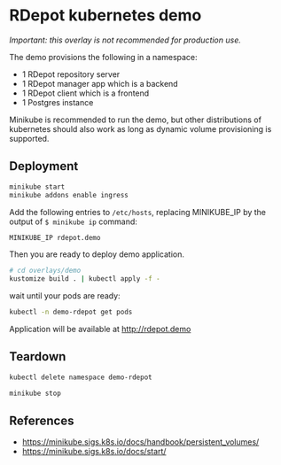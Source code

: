 
# RDepot kubernetes demo

*Important: this overlay is not recommended for production use.*

The demo provisions the following in a namespace:
* 1 RDepot repository server
* 1 RDepot manager app which is a backend
* 1 RDepot client which is a frontend
* 1 Postgres instance

Minikube is recommended to run the demo, but other distributions of kubernetes should also work as long as dynamic volume provisioning is supported.

## Deployment

```bash
minikube start
minikube addons enable ingress
```

Add the following entries to `/etc/hosts`, replacing MINIKUBE_IP by the output of `$ minikube ip` command:
```bash
MINIKUBE_IP rdepot.demo
```

Then you are ready to deploy demo application.

```bash
# cd overlays/demo
kustomize build . | kubectl apply -f -
```

wait until your pods are ready:
```bash
kubectl -n demo-rdepot get pods
```

Application will be available at http://rdepot.demo

## Teardown

```bash
kubectl delete namespace demo-rdepot
```

```bash
minikube stop
```

## References

* https://minikube.sigs.k8s.io/docs/handbook/persistent_volumes/
* https://minikube.sigs.k8s.io/docs/start/

